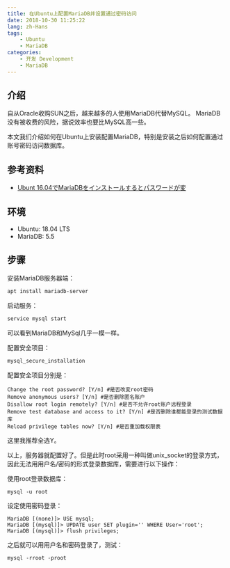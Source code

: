 ```yaml
---
title: 在Ubuntu上配置MariaDB并设置通过密码访问
date: 2018-10-30 11:25:22
lang: zh-Hans
tags:
    - Ubuntu
    - MariaDB
categories: 
    - 开发 Development
    - MariaDB
---
```


## 介绍

自从Oracle收购SUN之后，越来越多的人使用MariaDB代替MySQL。
MariaDB没有被收费的风险，据说效率也要比MySQL高一些。

本文我们介绍如何在Ubuntu上安装配置MariaDB，特别是安装之后如何配置通过账号密码访问数据库。

## 参考资料

- [Ubunt 16.04でMariaDBをインストールするとパスワードが変](https://jyn.jp/ubuntu-16-04-mariadb-password-bug/)

## 环境

- Ubuntu: 18.04 LTS
- MariaDB: 5.5

## 步骤

安装MariaDB服务器端：
```bash
apt install mariadb-server
```

启动服务：
```bash
service mysql start
```
可以看到MariaDB和MySql几乎一模一样。

配置安全项目：
```bash
mysql_secure_installation
```

配置安全项目分别是：
```text
Change the root password? [Y/n] #是否改变root密码
Remove anonymous users? [Y/n] #是否删除匿名账户
Disallow root login remotely? [Y/n] #是否不允许root账户远程登录
Remove test database and access to it? [Y/n] #是否删除谁都能登录的测试数据库
Reload privilege tables now? [Y/n] #是否重加载权限表

```
这里我推荐全选Y。

以上，服务器就配置好了。但是此时root采用一种叫做unix_socket的登录方式，因此无法用用户名/密码的形式登录数据库，需要进行以下操作：

使用root登录数据库：
```text
mysql -u root 
```

设定使用密码登录：
```text
MariaDB [(none)]> USE mysql;
MariaDB [(mysql)]> UPDATE user SET plugin='' WHERE User='root';
MariaDB [(mysql)]> flush privileges;
```

之后就可以用用户名和密码登录了，测试：
```text
mysql -rroot -proot
```

